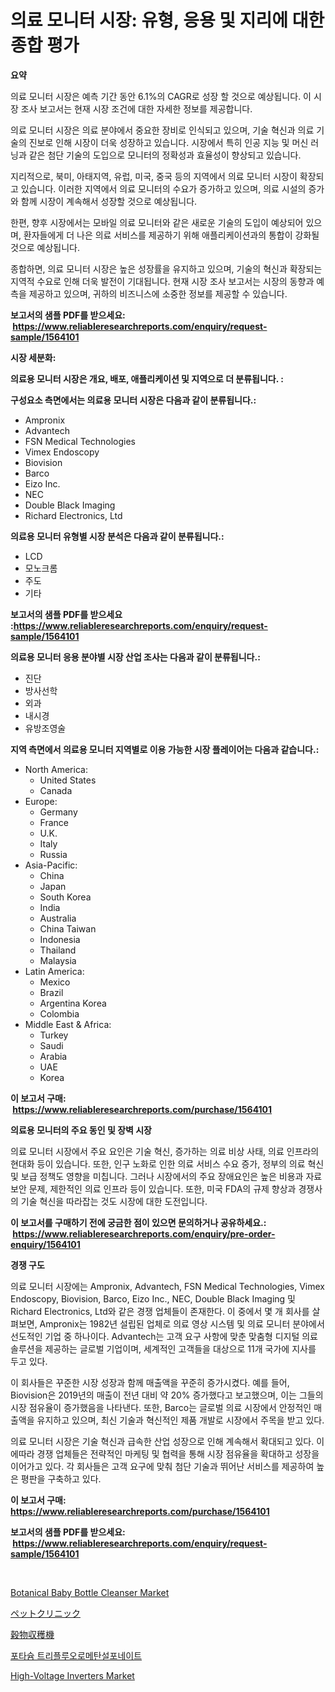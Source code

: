 <p><h1>의료 모니터 시장: 유형, 응용 및 지리에 대한 종합 평가</h1></p><p><strong>요약</strong></p>
<p><p>의료 모니터 시장은 예측 기간 동안 6.1%의 CAGR로 성장 할 것으로 예상됩니다. 이 시장 조사 보고서는 현재 시장 조건에 대한 자세한 정보를 제공합니다.</p><p>의료 모니터 시장은 의료 분야에서 중요한 장비로 인식되고 있으며, 기술 혁신과 의료 기술의 진보로 인해 시장이 더욱 성장하고 있습니다. 시장에서 특히 인공 지능 및 머신 러닝과 같은 첨단 기술의 도입으로 모니터의 정확성과 효율성이 향상되고 있습니다.</p><p>지리적으로, 북미, 아태지역, 유럽, 미국, 중국 등의 지역에서 의료 모니터 시장이 확장되고 있습니다. 이러한 지역에서 의료 모니터의 수요가 증가하고 있으며, 의료 시설의 증가와 함께 시장이 계속해서 성장할 것으로 예상됩니다.</p><p>한편, 향후 시장에서는 모바일 의료 모니터와 같은 새로운 기술의 도입이 예상되어 있으며, 환자들에게 더 나은 의료 서비스를 제공하기 위해 애플리케이션과의 통합이 강화될 것으로 예상됩니다.</p><p>종합하면, 의료 모니터 시장은 높은 성장률을 유지하고 있으며, 기술의 혁신과 확장되는 지역적 수요로 인해 더욱 발전이 기대됩니다. 현재 시장 조사 보고서는 시장의 동향과 예측을 제공하고 있으며, 귀하의 비즈니스에 소중한 정보를 제공할 수 있습니다.</p></p>
<p><strong>보고서의 샘플 PDF를 받으세요: &nbsp;<a href="https://www.reliableresearchreports.com/enquiry/request-sample/1564101">https://www.reliableresearchreports.com/enquiry/request-sample/1564101</a></strong></p>
<p><strong>시장 세분화:</strong></p>
<p><strong> 의료용 모니터 시장은 개요, 배포, 애플리케이션 및 지역으로 더 분류됩니다. :</strong></p>
<p><strong>구성요소 측면에서는 의료용 모니터 시장은 다음과 같이 분류됩니다.:</strong></p>
<p><ul><li>Ampronix</li><li>Advantech</li><li>FSN Medical Technologies</li><li>Vimex Endoscopy</li><li>Biovision</li><li>Barco</li><li>Eizo Inc.</li><li>NEC</li><li>Double Black Imaging</li><li>Richard Electronics, Ltd</li></ul></p>
<p><strong> 의료용 모니터 유형별 시장 분석은 다음과 같이 분류됩니다.:</strong></p>
<p><ul><li>LCD</li><li>모노크롬</li><li>주도</li><li>기타</li></ul></p>
<p><strong>보고서의 샘플 PDF를 받으세요 :<a href="https://www.reliableresearchreports.com/enquiry/request-sample/1564101">https://www.reliableresearchreports.com/enquiry/request-sample/1564101</a></strong></p>
<p><strong> 의료용 모니터 응용 분야별 시장 산업 조사는 다음과 같이 분류됩니다.:</strong></p>
<p><ul><li>진단</li><li>방사선학</li><li>외과</li><li>내시경</li><li>유방조영술</li></ul></p>
<p><strong>지역 측면에서 의료용 모니터 지역별로 이용 가능한 시장 플레이어는 다음과 같습니다.:</strong></p>
<p><ul>
    <li>
        North America:
        <ul>
            <li>United States</li>
            <li>Canada</li>
        </ul>
    </li>
    <li>
        Europe:
        <ul>
            <li>Germany</li>
            <li>France</li>
            <li>U.K.</li>
            <li>Italy</li>
            <li>Russia</li>
        </ul>
    </li>
    <li>
        Asia-Pacific:
        <ul>
            <li>China</li>
            <li>Japan</li>
            <li>South Korea</li>
            <li>India</li>
            <li>Australia</li>
            <li>China Taiwan</li>
            <li>Indonesia</li>
            <li>Thailand</li>
            <li>Malaysia</li>
        </ul>
    </li>
    <li>
        Latin America:
        <ul>
            <li>Mexico</li>
            <li>Brazil</li>
            <li>Argentina Korea</li>
            <li>Colombia</li>
        </ul>
    </li>
    <li>
        Middle East & Africa:
        <ul>
            <li>Turkey</li>
            <li>Saudi</li>
            <li>Arabia</li>
            <li>UAE</li>
            <li>Korea</li>
        </ul>
    </li>
    </ul></p>
<p><strong>이 보고서 구매: &nbsp;<a href="https://www.reliableresearchreports.com/purchase/1564101">https://www.reliableresearchreports.com/purchase/1564101</a></strong></p>
<p><strong>의료용 모니터의 주요 동인 및 장벽 시장</strong></p>
<p><p>의료 모니터 시장에서 주요 요인은 기술 혁신, 증가하는 의료 비상 사태, 의료 인프라의 현대화 등이 있습니다. 또한, 인구 노화로 인한 의료 서비스 수요 증가, 정부의 의료 혁신 및 보급 정책도 영향을 미칩니다. 그러나 시장에서의 주요 장애요인은 높은 비용과 자료 보안 문제, 제한적인 의료 인프라 등이 있습니다. 또한, 미국 FDA의 규제 향상과 경쟁사의 기술 혁신을 따라잡는 것도 시장에 대한 도전입니다.</p></p>
<p><strong>이 보고서를 구매하기 전에 궁금한 점이 있으면 문의하거나 공유하세요.: &nbsp;<a href="https://www.reliableresearchreports.com/enquiry/pre-order-enquiry/1564101">https://www.reliableresearchreports.com/enquiry/pre-order-enquiry/1564101</a></strong></p>
<p><strong>경쟁 구도</strong></p>
<p><p>의료 모니터 시장에는 Ampronix, Advantech, FSN Medical Technologies, Vimex Endoscopy, Biovision, Barco, Eizo Inc., NEC, Double Black Imaging 및 Richard Electronics, Ltd와 같은 경쟁 업체들이 존재한다. 이 중에서 몇 개 회사를 살펴보면, Ampronix는 1982년 설립된 업체로 의료 영상 시스템 및 의료 모니터 분야에서 선도적인 기업 중 하나이다. Advantech는 고객 요구 사항에 맞춘 맞춤형 디지털 의료 솔루션을 제공하는 글로벌 기업이며, 세계적인 고객들을 대상으로 11개 국가에 지사를 두고 있다.</p><p>이 회사들은 꾸준한 시장 성장과 함께 매출액을 꾸준히 증가시켰다. 예를 들어, Biovision은 2019년의 매출이 전년 대비 약 20% 증가했다고 보고했으며, 이는 그들의 시장 점유율이 증가했음을 나타낸다. 또한, Barco는 글로벌 의료 시장에서 안정적인 매출액을 유지하고 있으며, 최신 기술과 혁신적인 제품 개발로 시장에서 주목을 받고 있다.</p><p>의료 모니터 시장은 기술 혁신과 급속한 산업 성장으로 인해 계속해서 확대되고 있다. 이에따라 경쟁 업체들은 전략적인 마케팅 및 협력을 통해 시장 점유율을 확대하고 성장을 이어가고 있다. 각 회사들은 고객 요구에 맞춰 첨단 기술과 뛰어난 서비스를 제공하여 높은 평판을 구축하고 있다.</p></p>
<p><strong>이 보고서 구매: &nbsp; <a href="https://www.reliableresearchreports.com/purchase/1564101">https://www.reliableresearchreports.com/purchase/1564101</a></strong></p>
<p><strong>보고서의 샘플 PDF를 받으세요: &nbsp;<a href="https://www.reliableresearchreports.com/enquiry/request-sample/1564101">https://www.reliableresearchreports.com/enquiry/request-sample/1564101</a></strong><strong></strong></p>
<p>&nbsp;</p>
<p><p><a href="https://github.com/globismark/Market-Research-Report-List-2/blob/main/botanical-baby-bottle-cleanser-market.md">Botanical Baby Bottle Cleanser Market</a></p><p><a href="https://github.com/MosesSpinka1914/Market-Research-Report-List-1/blob/main/74048817015.md">ペットクリニック</a></p><p><a href="https://medium.com/@rodhoppe07/%E7%A9%80%E7%89%A9%E5%8F%8E%E7%A9%AB%E6%A9%9F%E5%99%A8%E5%B8%82%E5%A0%B4%E3%81%AF-%E5%B8%82%E5%A0%B4%E3%82%B7%E3%82%A7%E3%82%A2-%E5%B8%82%E5%A0%B4%E5%8B%95%E5%90%91-%E5%B8%82%E5%A0%B4%E6%88%90%E9%95%B7%E3%81%AB%E9%96%A2%E3%81%99%E3%82%8B%E6%83%85%E5%A0%B1%E3%82%92%E6%8F%90%E4%BE%9B%E3%81%97%E3%81%BE%E3%81%99-49be9421a210">穀物収穫機</a></p><p><a href="https://medium.com/@jerrodhilll68/%ED%8F%AC%ED%83%80%EC%8A%98%ED%8A%B8%EB%A6%AC%ED%94%8C%EB%A3%A8%EC%98%A4%EB%A1%9C%EB%A9%94%ED%83%84%EC%84%A4%ED%8F%AC%EB%84%A4%EC%9D%B4%ED%8A%B8-%EC%8B%9C%EC%9E%A5-%EC%8B%9C%EC%9E%A5-cagr-%EC%8B%9C%EC%9E%A5-%ED%8A%B8%EB%A0%8C%EB%93%9C-%EB%B0%8F-%EC%84%B1%EC%9E%A5-%EC%A0%84%EB%9E%B5%EC%97%90-%EB%8C%80%ED%95%9C-%ED%86%B5%EC%B0%B0%EB%A0%A5-1f2345c2ab63">포타슘 트리플루오로메탄설포네이트</a></p><p><a href="https://issuu.com/reportprime-2/docs/high-voltage-inverters-market-size-2030.pptx">High-Voltage Inverters Market</a></p></p>